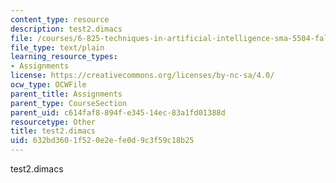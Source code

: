 ```yaml
---
content_type: resource
description: test2.dimacs
file: /courses/6-825-techniques-in-artificial-intelligence-sma-5504-fall-2002/632bd3601f520e2efe0d9c3f59c18b25_test2.dimacs
file_type: text/plain
learning_resource_types:
- Assignments
license: https://creativecommons.org/licenses/by-nc-sa/4.0/
ocw_type: OCWFile
parent_title: Assignments
parent_type: CourseSection
parent_uid: c614faf8-894f-e345-14ec-83a1fd01388d
resourcetype: Other
title: test2.dimacs
uid: 632bd360-1f52-0e2e-fe0d-9c3f59c18b25
---
```

test2.dimacs